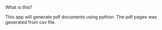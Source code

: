 What is this?

This app will generate pdf documents using python. 
The pdf pages was generated from csv file.

